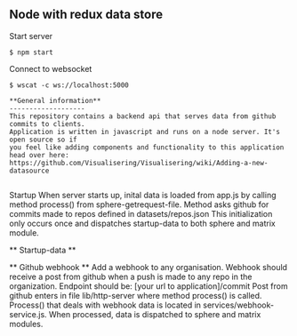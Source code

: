 ## Node with redux data store

Start server

```shell
$ npm start
```

Connect to websocket

```shell
$ wscat -c ws://localhost:5000
```
```shell
**General information**
-------------------
This repository contains a backend api that serves data from github commits to clients. 
Application is written in javascript and runs on a node server. It's open source so if 
you feel like adding components and functionality to this application head over here:
https://github.com/Visualisering/Visualisering/wiki/Adding-a-new-datasource


```
Startup
When server starts up, inital data is loaded from app.js
by calling method process() from sphere-getrequest-file.
Method asks github for commits made to repos defined in datasets/repos.json
This initialization only occurs once and dispatches startup-data to
both sphere and matrix module.

** Startup-data **

** Github webhook **
Add a webhook to any organisation. Webhook should receive a post
from github when a push is made to any repo in the organization.
Endpoint should be: [your url to application]/commit
Post from github enters in file lib/http-server where method process() is called.
Process() that deals with webhook data is located in services/webhook-service.js.
When processed, data is dispatched to sphere and matrix modules.
